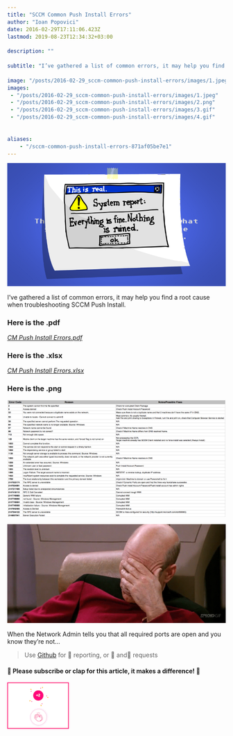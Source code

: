 ```yaml
---
title: "SCCM Common Push Install Errors"
author: "Ioan Popovici"
date: 2016-02-29T17:11:06.423Z
lastmod: 2019-08-23T12:34:32+03:00

description: ""

subtitle: "I’ve gathered a list of common errors, it may help you find a root cause when troubleshooting SCCM Push Install."

image: "/posts/2016-02-29_sccm-common-push-install-errors/images/1.jpeg" 
images:
 - "/posts/2016-02-29_sccm-common-push-install-errors/images/1.jpeg" 
 - "/posts/2016-02-29_sccm-common-push-install-errors/images/2.png" 
 - "/posts/2016-02-29_sccm-common-push-install-errors/images/3.gif" 
 - "/posts/2016-02-29_sccm-common-push-install-errors/images/4.gif" 


aliases:
    - "/sccm-common-push-install-errors-871af05be7e1"
---
```


![image](/posts/2016-02-29_sccm-common-push-install-errors/images/1.jpeg)



I’ve gathered a list of common errors, it may help you find a root cause when troubleshooting SCCM Push Install.

### **Here is the .pdf**

[_CM Push Install Errors.pdf_](https://SCCM.Zone/cm-push-install-errors-pdf-dld)

### **Here is the .xlsx**

[_CM Push Install Errors.xlsx_](https://SCCM.Zone/cm-push-install-errors-xls-dld)

### **Here is the .png**




![image](/posts/2016-02-29_sccm-common-push-install-errors/images/2.png)





![image](/posts/2016-02-29_sccm-common-push-install-errors/images/3.gif)

When the Network Admin tells you that all required ports are open and you know they’re not…

> Use [Github](https://SCCM.Zone/Issues) for 🐛 reporting, or 🌈 and🦄 requests

#### 🙏 Please subscribe or clap for this article, it makes a difference! 🙏




![image](/posts/2016-02-29_sccm-common-push-install-errors/images/4.gif)
